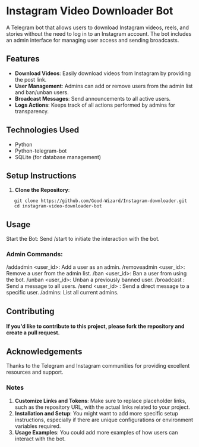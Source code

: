 # Instagram Video Downloader Bot

A Telegram bot that allows users to download Instagram videos, reels, and stories without the need to log in to an Instagram account. The bot includes an admin interface for managing user access and sending broadcasts.

## Features

- **Download Videos**: Easily download videos from Instagram by providing the post link.
- **User Management**: Admins can add or remove users from the admin list and ban/unban users.
- **Broadcast Messages**: Send announcements to all active users.
- **Logs Actions**: Keeps track of all actions performed by admins for transparency.

## Technologies Used

- Python
- Python-telegram-bot
- SQLite (for database management)

## Setup Instructions

1. **Clone the Repository**:
```
   git clone https://github.com/Good-Wizard/Instagram-downloader.git
   cd instagram-video-downloader-bot
```
## Usage
Start the Bot: Send /start to initiate the interaction with the bot.
### Admin Commands:
/addadmin <user_id>: Add a user as an admin.
/removeadmin <user_id>: Remove a user from the admin list.
/ban <user_id>: Ban a user from using the bot.
/unban <user_id>: Unban a previously banned user.
/broadcast <message>: Send a message to all users.
/send <user_id> <message>: Send a direct message to a specific user.
/admins: List all current admins.
## Contributing
#### If you'd like to contribute to this project, please fork the repository and create a pull request.

## Acknowledgements
Thanks to the Telegram and Instagram communities for providing excellent resources and support.

### Notes
1. **Customize Links and Tokens**: Make sure to replace placeholder links, such as the repository URL, with the actual links related to your project.
2. **Installation and Setup**: You might want to add more specific setup instructions, especially if there are unique configurations or environment variables required.
3. **Usage Examples**: You could add more examples of how users can interact with the bot.
